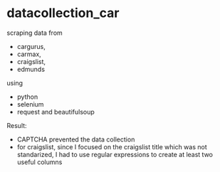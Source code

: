 # datacollection_car
scraping data from 
- cargurus,
- carmax,
- craigslist,
- edmunds

using 
- python
- selenium
- request and beautifulsoup

Result:
- CAPTCHA prevented the data collection
- for craigslist, since I focused on the craigslist title which was not standarized, I had to use regular expressions to create at least two useful columns
